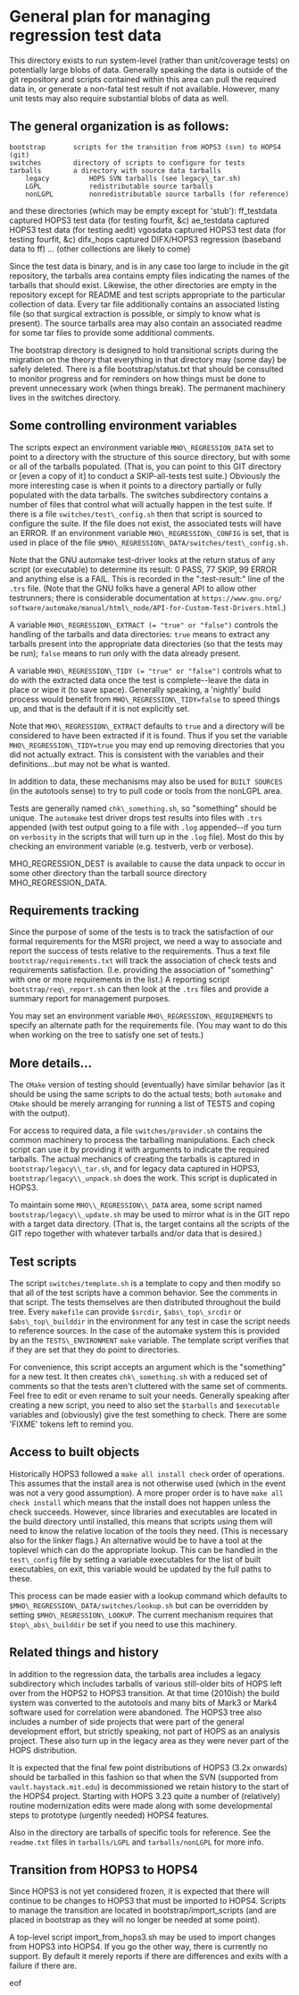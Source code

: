 # General plan for managing regression test data

This directory exists to run system-level (rather than unit/coverage tests)
on potentially large blobs of data.  Generally speaking the data is outside
of the git repository and scripts contained within this area can pull the
required data in, or generate a non-fatal test result if not available.
However, many unit tests may also require substantial blobs of data as well.

## The general organization is as follows:

    bootstrap       scripts for the transition from HOPS3 (svn) to HOPS4 (git)
    switches        directory of scripts to configure for tests
    tarballs        a directory with source data tarballs
        legacy          HOPS SVN tarballs (see legacy\_tar.sh)
        LGPL            redistributable source tarballs
        nonLGPL         nonredistributable source tarballs (for reference)
  and these directories (which may be empty except for 'stub'):
    ff\_testdata     captured HOPS3 test data (for testing fourfit, &c)
    ae\_testdata     captured HOPS3 test data (for testing aedit)
    vgosdata        captured HOPS3 test data (for testing fourfit, &c)
    difx\_hops       captured DIFX/HOPS3 regression (baseband data to ff)
    ...             (other collections are likely to come)

Since the test data is binary, and is in any case too large to include in the
git repository, the tarballs area contains empty files indicating the names
of the tarballs that should exist.  Likewise, the other directories are
empty in the repository except for README and test scripts appropriate to
the particular collection of data.  Every tar file additionally contains
an associated listing file (so that surgical extraction is possible, or
simply to know what is present).  The source tarballs area may also contain
an associated readme for some tar files to provide some additional comments.

The bootstrap directory is designed to hold transitional scripts during the
migration on the theory that everything in that directory may (some day) be
safely deleted.  There is a file bootstrap/status.txt that should be consulted
to monitor progress and for reminders on how things must be done to prevent
unnecessary work (when things break).  The permanent machinery lives in
the switches directory.

## Some controlling environment variables

The scripts expect an environment variable `MHO\_REGRESSION_DATA` set to point
to a directory with the structure of this source directory, but with some or
all of the tarballs populated.  (That is, you can point to this GIT directory
or [even a copy of it] to conduct a SKIP-all-tests test suite.)  Obviously the
more interesting case is when it points to a directory partially or fully
populated with the data tarballs.  The switches subdirectory contains a number
of files that control what will actually happen in the test suite.  If there is
a file `switches/test\_config.sh` then that script is sourced to configure the
suite.  If the file does not exist, the associated tests will have an ERROR.
If an environment variable `MHO\_REGRESSION\_CONFIG` is set, that is used in
place of the file `$MHO\_REGRESSION\_DATA/switches/test\_config.sh.`

Note that the GNU automake test-driver looks at the return status of any
script (or executable) to determine its result: 0 PASS, 77 SKIP, 99 ERROR
and anything else is a FAIL.  This is recorded in the ":test-result:" line
of the `.trs` file.  (Note that the GNU folks have a general API to allow other
testrunners; there is considerable documentation at `https://www.gnu.org/
software/automake/manual/html\_node/API-for-Custom-Test-Drivers.html`.)

A variable `MHO\_REGRESSION\_EXTRACT (= "true" or "false")` controls the
handling of the tarballs and data directories: `true` means to extract any
tarballs present into the appropriate data directories (so that the tests
may be run); `false` means to run only with the data already present.

A variable `MHO\_REGRESSION\_TIDY (= "true" or "false")` controls what to do
with the extracted data once the test is complete--leave the data in place or
wipe it (to save space).  Generally speaking, a 'nightly' build process
would benefit from `MHO\_REGRESSION\_TIDY=false` to speed things up, and
that is the default if it is not explicitly set.

Note that `MHO\_REGRESSION\_EXTRACT` defaults to `true` and a directory will
be considered to have been extracted if it is found.  Thus if you set the
variable `MHO\_REGRESSION\_TIDY=true` you may end up removing directories that
you did not actually extract.  This is consistent with the variables and
their definitions...but may not be what is wanted.

In addition to data, these mechanisms may also be used for `BUILT SOURCES`
(in the autotools sense) to try to pull code or tools from the nonLGPL area.

Tests are generally named `chk\_something.sh`, so "something" should be unique.
The `automake` test driver drops test results into files with `.trs` appended
(with test output going to a file with `.log` appended--if you turn on
`verbosity` in the scripts that will turn up in the `.log` file).  Most do
this by checking an environment variable (e.g. testverb, verb or verbose).

MHO\_REGRESSION\_DEST is available to cause the data unpack to occur in
some other directory than the tarball source directory MHO\_REGRESSION\_DATA.

## Requirements tracking

Since the purpose of some of the tests is to track the satisfaction of
our formal requirements for the MSRI project, we need a way to associate
and report the success of tests relative to the requirements.  Thus a
text file `bootstrap/requirements.txt` will track the association of check
tests and requirements satisfaction.  (I.e. providing the association of
"something" with one or more requirements in the list.)  A reporting script
`bootstrap/req\_report.sh` can then look at the `.trs` files and provide a
summary report for management purposes.

You may set an environment variable `MHO\_REGRESSION\_REQUIREMENTS` to specify
an alternate path for the requirements file.  (You may want to do this when
working on the tree to satisfy one set of tests.)

## More details...

The `CMake` version of testing should (eventually) have similar behavior (as
it should be using the same scripts to do the actual tests; both `automake`
and `CMake` should be merely arranging for running a list of TESTS and coping
with the output).

For access to required data, a file `switches/provider.sh` contains the
common machinery to process the tarballing manipulations.  Each check
script can use it by providing it with arguments to indicate the required
tarballs.  The actual mechanics of creating the tarballs is captured in
`bootstrap/legacy\\_tar.sh`, and for legacy data captured in HOPS3,
`bootstrap/legacy\\_unpack.sh` does the work.  This script is duplicated
in HOPS3.

To maintain some `MHO\\_REGRESSION\\_DATA` area, some script named
`bootstrap/legacy\\_update.sh` may be used to mirror what is in the GIT
repo with a target data directory.  (That is, the target contains all the
scripts of the GIT repo together with whatever tarballs and/or data that
is desired.)

## Test scripts

The script `switches/template.sh` is a template to copy and then modify so
that all of the test scripts have a common behavior.  See the comments in
that script.  The tests themselves are then distributed throughout the
build tree.  Every `makefile` can provide `$srcdir`, `$abs\_top\_srcdir` or
`$abs\_top\_builddir` in the environment for any test in case the script
needs to reference sources.  In the case of the automake system this is
provided by an the `TESTS\_ENVIRONMENT` `make` variable.  The template script
verifies that if they are set that they do point to directories.

For convenience, this script accepts an argument which is the "something"
for a new test.  It then creates `chk\_something.sh` with a reduced set of
comments so that the tests aren't cluttered with the same set of comments.
Feel free to edit or even rename to suit your needs.  Generally speaking
after creating a new script, you need to also set the `$tarballs` and
`$executable` variables and (obviously) give the test something to check.
There are some 'FIXME' tokens left to remind you.

## Access to built objects

Historically HOPS3 followed a `make all install check` order of operations.
This assumes that the install area is not otherwise used (which in the
event was not a very good assumption).  A more proper order is to have
`make all check install` which means that the install does not happen unless
the check succeeds.  However, since libraries and executables are located
in the build directory until installed, this means that scripts using them
will need to know the relative location of the tools they need.  (This is
necessary also for the linker flags.)  An alternative would be to have a
tool at the toplevel which can do the appropriate lookup.  This can be
handled in the `test\_config` file by setting a variable executables for
the list of built executables, on exit, this variable would be updated
by the full paths to these.

This process can be made easier with a lookup command which defaults
to `$MHO\_REGRESSION\_DATA/switches/lookup.sh` but can be overridden by
setting `$MHO\_REGRESSION\_LOOKUP`.  The current mechanism requires that
`$top\_abs\_builddir` be set if you need to use this machinery.

## Related things and history

In addition to the regression data, the tarballs area includes a legacy
subdirectory which includes tarballs of various still-older bits of HOPS
left over from the HOPS2 to HOPS3 transition.  At that time (2010ish) the
build system was converted to the autotools and many bits of Mark3 or Mark4
software used for correlation were abandoned.  The HOPS3 tree also includes
a number of side projects that were part of the general development effort,
but strictly speaking, not part of HOPS as an analysis project.  These also
turn up in the legacy area as they were never part of the HOPS distribution.

It is expected that the final few point distributions of HOPS3 (3.2x onwards)
should be tarballed in this fashion so that when the SVN (supported from
`vault.haystack.mit.edu`) is decommissioned we retain history to the start
of the HOPS4 project.  Starting with HOPS 3.23 quite a number of (relatively)
routine modernization edits were made along with some developmental steps to
prototype (urgently needed) HOPS4 features.

Also in the directory are tarballs of specific tools for reference.  See
the `readme.txt` files in `tarballs/LGPL` and `tarballs/nonLGPL` for more info.

## Transition from HOPS3 to HOPS4

Since HOPS3 is not yet considered frozen, it is expected that there will
continue to be changes to HOPS3 that must be imported to HOPS4.  Scripts
to manage the transition are located in bootstrap/import\_scripts (and
are placed in bootstrap as they will no longer be needed at some point).

A top-level script import\_from\_hops3.sh may be used to import changes
from HOPS3 into HOPS4.  If you go the other way, there is currently no
support.  By default it merely reports if there are differences and exits
with a failure if there are.

eof
